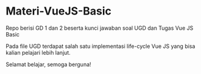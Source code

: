 # Materi-VueJS-Basic
Repo berisi GD 1 dan 2 beserta kunci jawaban soal UGD dan Tugas Vue JS Basic

Pada file UGD terdapat salah satu implementasi life-cycle Vue JS yang bisa kalian pelajari lebih lanjut.

Selamat belajar, semoga berguna!
